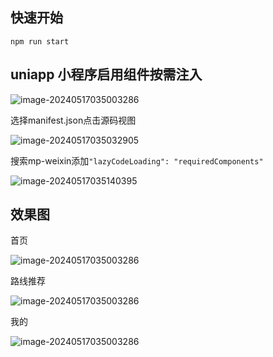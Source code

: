 ## 快速开始
```
npm run start
```
## uniapp 小程序启用组件按需注入

![image-20240517035003286](/readme.assets/image-20240517035003286.png)

选择manifest.json点击源码视图

![image-20240517035032905](./readme.assets/image-20240517035032905.png)

搜索mp-weixin添加`"lazyCodeLoading": "requiredComponents"`

![image-20240517035140395](./readme.assets/image-20240517035140395.png)
## 效果图

首页

![image-20240517035003286](/readme.assets/20240923020930.jpg)

路线推荐

![image-20240517035003286](/readme.assets/10240923020858.jpg)

我的

![image-20240517035003286](/readme.assets/30240923020939.jpg)
